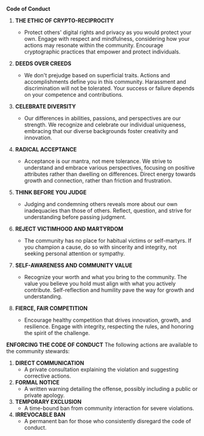 **Code of Conduct**

1. **THE ETHIC OF CRYPTO-RECIPROCITY**
   - Protect others' digital rights and privacy as you would protect your own. Engage with respect and mindfulness, considering how your actions may resonate within the community. Encourage cryptographic practices that empower and protect individuals.

2. **DEEDS OVER CREEDS**
   - We don't prejudge based on superficial traits. Actions and accomplishments define you in this community. Harassment and discrimination will not be tolerated. Your success or failure depends on your competence and contributions.

3. **CELEBRATE DIVERSITY**
   - Our differences in abilities, passions, and perspectives are our strength. We recognize and celebrate our individual uniqueness, embracing that our diverse backgrounds foster creativity and innovation.

4. **RADICAL ACCEPTANCE**
   - Acceptance is our mantra, not mere tolerance. We strive to understand and embrace various perspectives, focusing on positive attributes rather than dwelling on differences. Direct energy towards growth and connection, rather than friction and frustration.

5. **THINK BEFORE YOU JUDGE**
   - Judging and condemning others reveals more about our own inadequacies than those of others. Reflect, question, and strive for understanding before passing judgment.

6. **REJECT VICTIMHOOD AND MARTYRDOM**
   - The community has no place for habitual victims or self-martyrs. If you champion a cause, do so with sincerity and integrity, not seeking personal attention or sympathy.

7. **SELF-AWARENESS AND COMMUNITY VALUE**
   - Recognize your worth and what you bring to the community. The value you believe you hold must align with what you actively contribute. Self-reflection and humility pave the way for growth and understanding.

8. **FIERCE, FAIR COMPETITION**
   - Encourage healthy competition that drives innovation, growth, and resilience. Engage with integrity, respecting the rules, and honoring the spirit of the challenge.

**ENFORCING THE CODE OF CONDUCT**
The following actions are available to the community stewards:
1. **DIRECT COMMUNICATION**
   - A private consultation explaining the violation and suggesting corrective actions.
2. **FORMAL NOTICE**
   - A written warning detailing the offense, possibly including a public or private apology.
3. **TEMPORARY EXCLUSION**
   - A time-bound ban from community interaction for severe violations.
4. **IRREVOCABLE BAN**
   - A permanent ban for those who consistently disregard the code of conduct.
